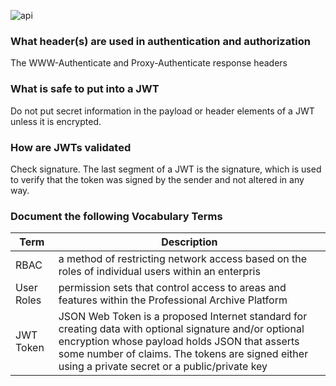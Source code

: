 ![api](https://www.okta.com/sites/default/files/styles/1640w_scaled/public/media/image/2020-10/Authentication_vs_Authorization.png?itok=uBFRCfww)
### What header(s) are used in authentication and authorization
The WWW-Authenticate and Proxy-Authenticate response headers
### What is safe to put into a JWT
Do not put secret information in the payload or header elements of a JWT unless it is encrypted.
### How are JWTs validated
Check signature. The last segment of a JWT is the signature, which is used to verify that the token was signed by the sender and not altered in any way.
### Document the following Vocabulary Terms

|Term|Description|
|----|----|
|RBAC| a method of restricting network access based on the roles of individual users within an enterpris|
|User Roles|permission sets that control access to areas and features within the Professional Archive Platform|
|JWT Token|JSON Web Token is a proposed Internet standard for creating data with optional signature and/or optional encryption whose payload holds JSON that asserts some number of claims. The tokens are signed either using a private secret or a public/private key|
